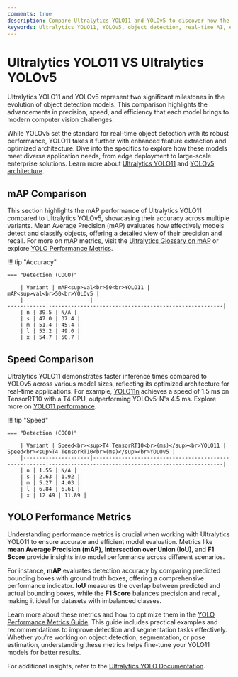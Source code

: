 ```yaml
---
comments: true
description: Compare Ultralytics YOLO11 and YOLOv5 to discover how the latest advancements in object detection and computer vision redefine real-time AI. Explore key differences in speed, accuracy, and efficiency, making YOLO11 a game-changer for edge AI and diverse applications.
keywords: Ultralytics YOLO11, YOLOv5, object detection, real-time AI, edge AI, computer vision, model comparison, AI advancements
---
```


# Ultralytics YOLO11 VS Ultralytics YOLOv5

Ultralytics YOLO11 and YOLOv5 represent two significant milestones in the evolution of object detection models. This comparison highlights the advancements in precision, speed, and efficiency that each model brings to modern computer vision challenges.

While YOLOv5 set the standard for real-time object detection with its robust performance, YOLO11 takes it further with enhanced feature extraction and optimized architecture. Dive into the specifics to explore how these models meet diverse application needs, from edge deployment to large-scale enterprise solutions. Learn more about [Ultralytics YOLO11](https://docs.ultralytics.com/models/yolo11/) and [YOLOv5 architecture](https://docs.ultralytics.com/yolov5/tutorials/architecture_description/).


## mAP Comparison

This section highlights the mAP performance of Ultralytics YOLO11 compared to Ultralytics YOLOv5, showcasing their accuracy across multiple variants. Mean Average Precision (mAP) evaluates how effectively models detect and classify objects, offering a detailed view of their precision and recall. For more on mAP metrics, visit the [Ultralytics Glossary on mAP](https://www.ultralytics.com/glossary/mean-average-precision-map) or explore [YOLO Performance Metrics](https://docs.ultralytics.com/guides/yolo-performance-metrics/).


!!! tip "Accuracy"

	=== "Detection (COCO)"

		| Variant | mAP<sup>val<br>50<br>YOLO11 | mAP<sup>val<br>50<br>YOLOv5 |
		|---------------------|-------------------------------------------------------|-------------------------------------------------------|
		| n | 39.5 | N/A |
		| s | 47.0 | 37.4 |
		| m | 51.4 | 45.4 |
		| l | 53.2 | 49.0 |
		| x | 54.7 | 50.7 |
		

## Speed Comparison

Ultralytics YOLO11 demonstrates faster inference times compared to YOLOv5 across various model sizes, reflecting its optimized architecture for real-time applications. For example, [YOLO11n](https://docs.ultralytics.com/models/yolo11/) achieves a speed of 1.5 ms on TensorRT10 with a T4 GPU, outperforming YOLOv5-N's 4.5 ms. Explore more on [YOLO11 performance](https://www.ultralytics.com/blog/ultralytics-yolo11-has-arrived-redefine-whats-possible-in-ai).


!!! tip "Speed"

	=== "Detection (COCO)"

		| Variant | Speed<br><sup>T4 TensorRT10<br>(ms)</sup><br>YOLO11 | Speed<br><sup>T4 TensorRT10<br>(ms)</sup><br>YOLOv5 |
		|---------------------|-------------------------------------------------------|-------------------------------------------------------|
		| n | 1.55 | N/A |
		| s | 2.63 | 1.92 |
		| m | 5.27 | 4.03 |
		| l | 6.84 | 6.61 |
		| x | 12.49 | 11.89 |

## YOLO Performance Metrics

Understanding performance metrics is crucial when working with Ultralytics YOLO11 to ensure accurate and efficient model evaluation. Metrics like **mean Average Precision (mAP)**, **Intersection over Union (IoU)**, and **F1 Score** provide insights into model performance across different scenarios.

For instance, **mAP** evaluates detection accuracy by comparing predicted bounding boxes with ground truth boxes, offering a comprehensive performance indicator. **IoU** measures the overlap between predicted and actual bounding boxes, while the **F1 Score** balances precision and recall, making it ideal for datasets with imbalanced classes.

Learn more about these metrics and how to optimize them in the [YOLO Performance Metrics Guide](https://docs.ultralytics.com/guides/yolo-performance-metrics/). This guide includes practical examples and recommendations to improve detection and segmentation tasks effectively. Whether you're working on object detection, segmentation, or pose estimation, understanding these metrics helps fine-tune your YOLO11 models for better results.

For additional insights, refer to the [Ultralytics YOLO Documentation](https://docs.ultralytics.com/).
